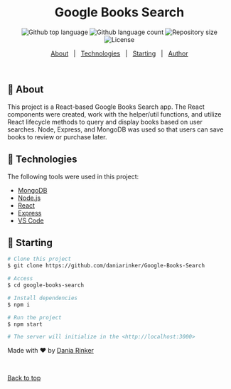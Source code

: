 <h1 align="center">Google Books Search</h1>

<p align="center">
  <img alt="Github top language" src="https://img.shields.io/github/languages/top/daniarinker/Google-Books-Search?color=56BEB8">

  <img alt="Github language count" src="https://img.shields.io/github/languages/count/daniarinker/Google-Books-Search?color=56BEB8">

  <img alt="Repository size" src="https://img.shields.io/github/repo-size/daniarinker/Google-Books-Search?color=56BEB8">

  <img alt="License" src="https://img.shields.io/github/license/daniarinker/Google-Books-Search?color=56BEB8">
</p>

<p align="center">
  <a href="#dart-about">About</a> &#xa0; | &#xa0; 
  <a href="#rocket-technologies">Technologies</a> &#xa0; | &#xa0;
  <a href="#checkered_flag-starting">Starting</a> &#xa0; | &#xa0;
  <a href="https://github.com/daniarinker" target="_blank">Author</a>
</p>

<br>

## :dart: About

This project is a React-based Google Books Search app. The React components were created, work with the helper/util functions, and utilize React lifecycle methods to query and display books based on user searches. Node, Express, and MongoDB was used so that users can save books to review or purchase later.

## :rocket: Technologies

The following tools were used in this project:

- [MongoDB](https://www.mongodb.com/)
- [Node.js](https://nodejs.org/en/)
- [React](https://pt-br.reactjs.org/)
- [Express](https://expressjs.com/)
- [VS Code](https://code.visualstudio.com/)

## :checkered_flag: Starting

```bash
# Clone this project
$ git clone https://github.com/daniarinker/Google-Books-Search

# Access
$ cd google-books-search

# Install dependencies
$ npm i

# Run the project
$ npm start

# The server will initialize in the <http://localhost:3000>
```

Made with :heart: by <a href="https://github.com/daniarinker" target="_blank">Dania Rinker</a>

&#xa0;

<a href="#top">Back to top</a>
